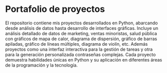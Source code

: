 # Portafolio de proyectos
El repositorio contiene mis proyectos desarrollados en Python, abarcando desde análisis de datos hasta desarrollo de interfaces gráficas. Incluye un análisis detallado de datos de marketing, ventas minoristas, salud pública con gráficos de mapa de calor, diagrama de dispersión, gráfico de barras apiladas, gráfico de líneas múltiples, diagrama de violín, etc. Además proyectos como una interfaz interactiva para la gestión de tareas y otra para la generación personalizada contraseñas complejas. Cada proyecto demuestra habilidades únicas en Python y su aplicación en diferentes áreas de la programación y la tecnología.
